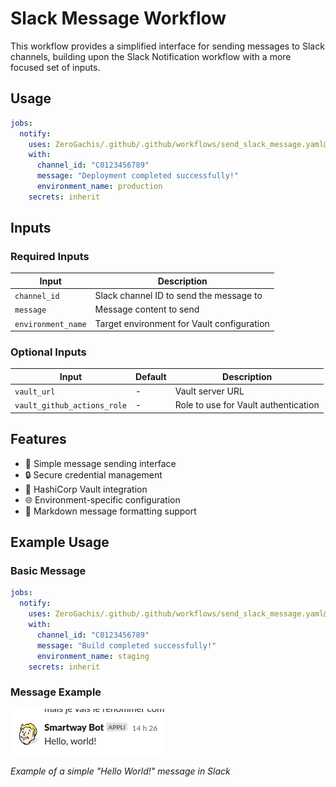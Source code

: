 # Slack Message Workflow

This workflow provides a simplified interface for sending messages to Slack channels, building upon the Slack Notification workflow with a more focused set of inputs.

## Usage

```yaml
jobs:
  notify:
    uses: ZeroGachis/.github/.github/workflows/send_slack_message.yaml@v4
    with:
      channel_id: "C0123456789"
      message: "Deployment completed successfully!"
      environment_name: production
    secrets: inherit
```

## Inputs

### Required Inputs

| Input              | Description                                |
| ------------------ | ------------------------------------------ |
| `channel_id`       | Slack channel ID to send the message to    |
| `message`          | Message content to send                    |
| `environment_name` | Target environment for Vault configuration |

### Optional Inputs

| Input                       | Default | Description                          |
| --------------------------- | ------- | ------------------------------------ |
| `vault_url`                 | -       | Vault server URL                     |
| `vault_github_actions_role` | -       | Role to use for Vault authentication |

## Features

- 💬 Simple message sending interface
- 🔒 Secure credential management
- 🔑 HashiCorp Vault integration
- 🌐 Environment-specific configuration
- 📝 Markdown message formatting support

## Example Usage

### Basic Message

```yaml
jobs:
  notify:
    uses: ZeroGachis/.github/.github/workflows/send_slack_message.yaml@v4
    with:
      channel_id: "C0123456789"
      message: "Build completed successfully!"
      environment_name: staging
    secrets: inherit
```

### Message Example

![Simple Slack message example](resources/slack_message_example.png)

_Example of a simple "Hello World!" message in Slack_
